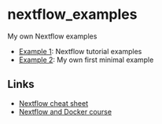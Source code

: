# nextflow_examples

My own Nextflow examples

 * [Example 1](https://github.com/richelbilderbeek/nextflow_example_1): 
   Nextflow tutorial examples
 * [Example 2](https://github.com/richelbilderbeek/nextflow_example_2): 
   My own first minimal example


## Links

 * [Nextflow cheat sheet](https://github.com/danrlu/Nextflow_cheatsheet)
 * [Nextflow and Docker course](https://github.com/nextflow-io/crg-course-nov16)
